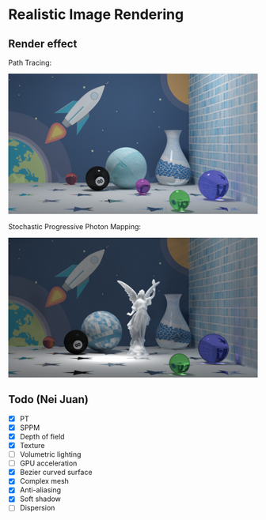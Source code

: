 # Realistic Image Rendering

## Render effect

Path Tracing:

![pt](.\pic\pt.png)

Stochastic Progressive Photon Mapping:

![sppm](.\pic\sppm.png)

## Todo (Nei Juan)

- [x] PT
- [x] SPPM
- [x] Depth of field
- [x] Texture
- [ ] Volumetric lighting
- [ ] GPU acceleration
- [x] Bezier curved surface
- [x] Complex mesh
- [x] Anti-aliasing
- [x] Soft shadow
- [ ] Dispersion